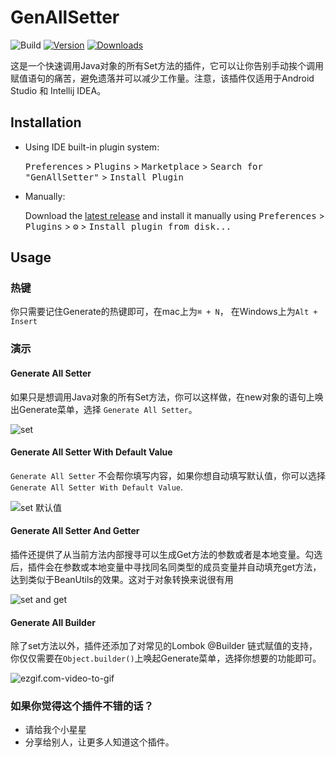 # GenAllSetter

![Build](https://github.com/TonyPhoneix/genallsetter2kt/workflows/Build/badge.svg)
[![Version](https://img.shields.io/jetbrains/plugin/v/13688-genallsetter.svg)](https://plugins.jetbrains.com/plugin/13688-genallsetter)
[![Downloads](https://img.shields.io/jetbrains/plugin/d/13688-genallsetter.svg)](https://plugins.jetbrains.com/plugin/13688-genallsetter)

这是一个快速调用Java对象的所有Set方法的插件，它可以让你告别手动挨个调用赋值语句的痛苦，避免遗落并可以减少工作量。注意，该插件仅适用于Android Studio 和 Intellij IDEA。

## Installation

- Using IDE built-in plugin system:
  
  <kbd>Preferences</kbd> > <kbd>Plugins</kbd> > <kbd>Marketplace</kbd> > <kbd>Search for "GenAllSetter"</kbd> >
  <kbd>Install Plugin</kbd>
  
- Manually:

  Download the [latest release](https://github.com/TonyPhoneix/genallsetter2kt/releases/latest) and install it manually using
  <kbd>Preferences</kbd> > <kbd>Plugins</kbd> > <kbd>⚙️</kbd> > <kbd>Install plugin from disk...</kbd>
  
## Usage

### 热键

你只需要记住Generate的热键即可，在mac上为`⌘ + N`， 在Windows上为`Alt + Insert`

### 演示

#### Generate All Setter 

如果只是想调用Java对象的所有Set方法，你可以这样做，在new对象的语句上唤出Generate菜单，选择 `Generate All Setter`。

![set](https://tva1.sinaimg.cn/large/007S8ZIlgy1gide98s6wng30go0km0yp.gif)

#### Generate All Setter With Default Value

`Generate All Setter` 不会帮你填写内容，如果你想自动填写默认值，你可以选择`Generate All Setter With Default Value`.

![set 默认值](https://tva1.sinaimg.cn/large/007S8ZIlgy1gideb8a62zg30go0kmjzi.gif)

#### Generate All Setter And Getter

插件还提供了从当前方法内部搜寻可以生成Get方法的参数或者是本地变量。勾选后，插件会在参数或本地变量中寻找同名同类型的成员变量并自动填充get方法，达到类似于BeanUtils的效果。这对于对象转换来说很有用

![set and get](https://tva1.sinaimg.cn/large/007S8ZIlgy1gidefncktlg30go0kmnpd.gif)



#### Generate All Builder

除了set方法以外，插件还添加了对常见的Lombok @Builder 链式赋值的支持，你仅仅需要在`Object.builder()`上唤起Generate菜单，选择你想要的功能即可。

![ezgif.com-video-to-gif](https://tva1.sinaimg.cn/large/007S8ZIlgy1gidejc9wr1g30go0km4l3.gif)



### 如果你觉得这个插件不错的话？

- 请给我个小星星
- 分享给别人，让更多人知道这个插件。